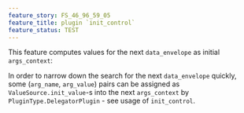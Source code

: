 ```yaml
---
feature_story: FS_46_96_59_05
feature_title: plugin `init_control`
feature_status: TEST
---
```


This feature computes values for the next `data_envelope` as initial `args_context`:

In order to narrow down the search for the next `data_envelope` quickly,
some (`arg_name`, `arg_value`) pairs can be assigned as `ValueSource.init_value`-s into the next `args_context`
by `PluginType.DelegatorPlugin` - see usage of `init_control`.
